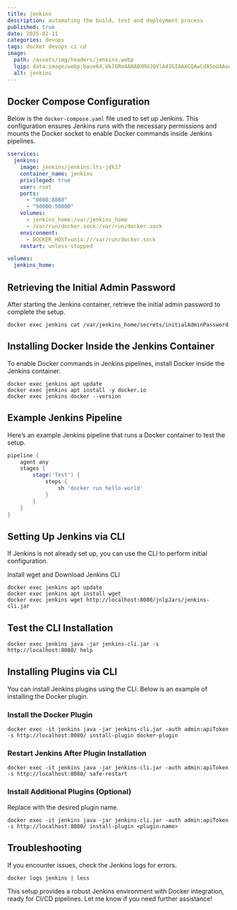 ```yaml
---
title: jenkins
description: automating the build, test and deployment process
published: true
date: 2025-02-11
categories: devops
tags: docker devops ci cd
image:
  path: /assets/img/headers/jenkins.webp
  lqip: data:image/webp;base64,UklGRm4AAABXRUJQVlA4IGIAAACQAwCdASoUAAoAPpE4l0eloyIhMAgAsBIJaQAD4VHaMPqPJ0AAAP76TaQ1wEfHFzklxFd80ZpoSbvXhP3cs9mik7EnyV16r8ob4eTAbMpgt4bTpNIfnh8NdW7Jef+ZIAAAAA==
  alt: jenkins
---
```


## Docker Compose Configuration

Below is the `docker-compose.yaml` file used to set up Jenkins. This configuration ensures Jenkins runs with the necessary permissions and mounts the Docker socket to enable Docker commands inside Jenkins pipelines.

```yaml
sservices:
  jenkins:
    image: jenkins/jenkins:lts-jdk17
    container_name: jenkins
    privileged: true
    user: root
    ports:
      - "8080:8080"
      - "50000:50000"
    volumes:
      - jenkins_home:/var/jenkins_home
      - /var/run/docker.sock:/var/run/docker.sock
    environment:
      - DOCKER_HOST=unix:///var/run/docker.sock
    restart: unless-stopped

volumes:
  jenkins_home:
```

## Retrieving the Initial Admin Password

After starting the Jenkins container, retrieve the initial admin password to complete the setup.

```shell
docker exec jenkins cat /var/jenkins_home/secrets/initialAdminPassword
```

## Installing Docker Inside the Jenkins Container

To enable Docker commands in Jenkins pipelines, install Docker inside the Jenkins container.

```shell
docker exec jenkins apt update
docker exec jenkins apt install -y docker.io
docker exec jenkins docker --version
```

## Example Jenkins Pipeline

Here’s an example Jenkins pipeline that runs a Docker container to test the setup.

```groovy
pipeline {
    agent any
    stages {
        stage('Test') {
            steps {
                sh 'docker run hello-world'
            }
        }
    }
}
```

## Setting Up Jenkins via CLI

If Jenkins is not already set up, you can use the CLI to perform initial configuration.

Install wget and Download Jenkins CLI

```shell
docker exec jenkins apt update
docker exec jenkins apt install wget
docker exec jenkins wget http://localhost:8080/jnlpJars/jenkins-cli.jar
```

## Test the CLI Installation

```shell
docker exec jenkins java -jar jenkins-cli.jar -s http://localhost:8080/ help
```

## Installing Plugins via CLI

You can install Jenkins plugins using the CLI. Below is an example of installing the Docker plugin.

### Install the Docker Plugin

```shell
docker exec -it jenkins java -jar jenkins-cli.jar -auth admin:apiToken -s http://localhost:8080/ install-plugin docker-plugin
```

### Restart Jenkins After Plugin Installation

```shell
docker exec -it jenkins java -jar jenkins-cli.jar -auth admin:apiToken -s http://localhost:8080/ safe-restart
```

### Install Additional Plugins (Optional)

Replace <plugin-name> with the desired plugin name.

```shell
docker exec -it jenkins java -jar jenkins-cli.jar -auth admin:apiToken -s http://localhost:8080/ install-plugin <plugin-name>
```

## Troubleshooting

If you encounter issues, check the Jenkins logs for errors.

```shell
docker logs jenkins | less
```

This setup provides a robust Jenkins environment with Docker integration, ready for CI/CD pipelines. Let me know if you need further assistance!

